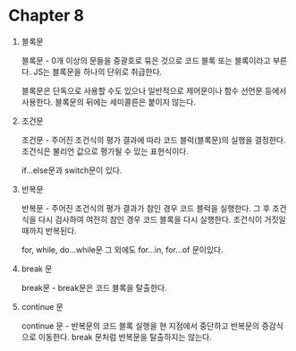 # Chapter 8

1. 블록문

   블록문 - 0개 이상의 문들을 중괄호로 묶은 것으로 코드 블록 또는 블록이라고 부른다. JS는 블록문을 하나의 단위로 취급한다.

   블록문은 단독으로 사용할 수도 있으나 일반적으로 제어문이나 함수 선언문 등에서 사용한다. 블록문의 뒤에는 세미콜른은 붙이지 않는다.

2. 조건문

   조건문 - 주어진 조건식의 평가 결과에 따라 코드 블럭(블록문)의 실행을 결정한다. 조건식은 불리언 값으로 평가될 수 있는 표현식이다.

   if...else문과 switch문이 있다.

3. 반복문

   반복문 - 주어진 조건식의 평가 결과가 참인 경우 코드 블럭을 실행한다. 그 후 조건식을 다시 검사하여 여전히 참인 경우 코드 블록을 다시 실행한다. 조건식이 거짓일 때까지 반복된다.

   for, while, do...while문 그 외에도 for...in, for...of 문이있다.

4. break 문

   break문 - break문은 코드 블록을 탈출한다.

5. continue 문

   continue 문 - 반복문의 코드 블록 실행을 현 지점에서 중단하고 반복문의 증감식으로 이동한다. break 문처럼 반복문을 탈출하지는 않는다.

   